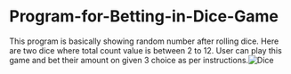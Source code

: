 # Program-for-Betting-in-Dice-Game
This program is basically showing random number after rolling dice. Here are two dice where total count value is between 2 to 12. 
User can play this game and bet their amount on given 3 choice as per instructions.![Dice](https://user-images.githubusercontent.com/54058383/212289670-053b6a01-9eb8-4def-b30c-302b9f811567.jpg)

